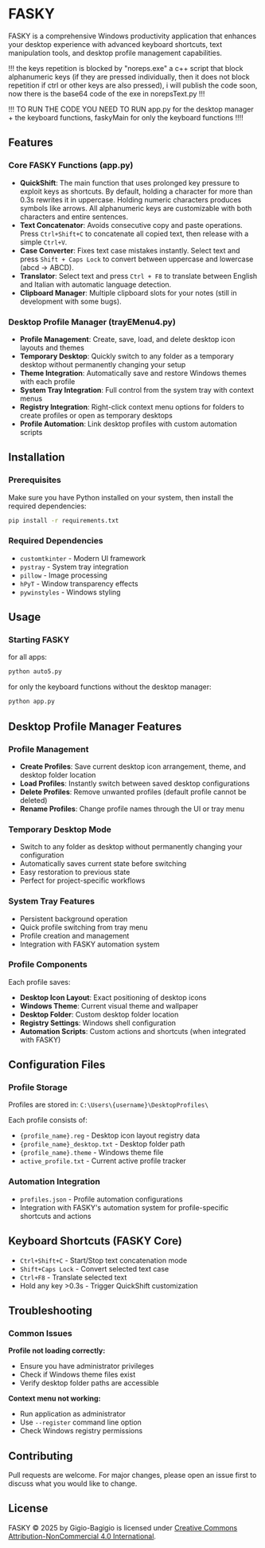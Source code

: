 # FASKY 

FASKY is a comprehensive Windows productivity application that enhances your desktop experience with advanced keyboard shortcuts, text manipulation tools, and desktop profile management capabilities.

!!! the keys repetition is blocked by "noreps.exe" a c++ script that block alphanumeric keys (if they are pressed individually, then it does not block repetition if ctrl or other keys are also pressed), i will publish the code soon, now there is the base64 code of the exe in norepsText.py !!!

!!! TO RUN THE CODE YOU NEED TO RUN app.py for the desktop manager + the keyboard functions, faskyMain for only the keyboard functions !!!!
## Features

### Core FASKY Functions (app.py)
- **QuickShift**: The main function that uses prolonged key pressure to exploit keys as shortcuts. By default, holding a character for more than 0.3s rewrites it in uppercase. Holding numeric characters produces symbols like arrows. All alphanumeric keys are customizable with both characters and entire sentences.
- **Text Concatenator**: Avoids consecutive copy and paste operations. Press `Ctrl+Shift+C` to concatenate all copied text, then release with a simple `Ctrl+V`.
- **Case Converter**: Fixes text case mistakes instantly. Select text and press `Shift + Caps Lock` to convert between uppercase and lowercase (abcd → ABCD).
- **Translator**: Select text and press `Ctrl + F8` to translate between English and Italian with automatic language detection.
- **Clipboard Manager**: Multiple clipboard slots for your notes (still in development with some bugs).

### Desktop Profile Manager (trayEMenu4.py)
- **Profile Management**: Create, save, load, and delete desktop icon layouts and themes
- **Temporary Desktop**: Quickly switch to any folder as a temporary desktop without permanently changing your setup
- **Theme Integration**: Automatically save and restore Windows themes with each profile
- **System Tray Integration**: Full control from the system tray with context menus
- **Registry Integration**: Right-click context menu options for folders to create profiles or open as temporary desktops
- **Profile Automation**: Link desktop profiles with custom automation scripts

## Installation

### Prerequisites
Make sure you have Python installed on your system, then install the required dependencies:

```bash
pip install -r requirements.txt
```

### Required Dependencies
- `customtkinter` - Modern UI framework
- `pystray` - System tray integration
- `pillow` - Image processing
- `hPyT` - Window transparency effects
- `pywinstyles` - Windows styling

## Usage

### Starting FASKY
for all apps:
```bash
python auto5.py
```
for only the keyboard functions without the desktop manager:
```bash
python app.py
```
## Desktop Profile Manager Features

### Profile Management
- **Create Profiles**: Save current desktop icon arrangement, theme, and desktop folder location
- **Load Profiles**: Instantly switch between saved desktop configurations
- **Delete Profiles**: Remove unwanted profiles (default profile cannot be deleted)
- **Rename Profiles**: Change profile names through the UI or tray menu

### Temporary Desktop Mode
- Switch to any folder as desktop without permanently changing your configuration
- Automatically saves current state before switching
- Easy restoration to previous state
- Perfect for project-specific workflows

### System Tray Features
- Persistent background operation
- Quick profile switching from tray menu
- Profile creation and management
- Integration with FASKY automation system

### Profile Components
Each profile saves:
- **Desktop Icon Layout**: Exact positioning of desktop icons
- **Windows Theme**: Current visual theme and wallpaper
- **Desktop Folder**: Custom desktop folder location
- **Registry Settings**: Windows shell configuration
- **Automation Scripts**: Custom actions and shortcuts (when integrated with FASKY)

## Configuration Files

### Profile Storage
Profiles are stored in: `C:\Users\{username}\DesktopProfiles\`

Each profile consists of:
- `{profile_name}.reg` - Desktop icon layout registry data
- `{profile_name}_desktop.txt` - Desktop folder path
- `{profile_name}.theme` - Windows theme file
- `active_profile.txt` - Current active profile tracker

### Automation Integration
- `profiles.json` - Profile automation configurations
- Integration with FASKY's automation system for profile-specific shortcuts and actions

## Keyboard Shortcuts (FASKY Core)

- `Ctrl+Shift+C` - Start/Stop text concatenation mode
- `Shift+Caps Lock` - Convert selected text case
- `Ctrl+F8` - Translate selected text
- Hold any key >0.3s - Trigger QuickShift customization

## Troubleshooting

### Common Issues

**Profile not loading correctly:**
- Ensure you have administrator privileges
- Check if Windows theme files exist
- Verify desktop folder paths are accessible

**Context menu not working:**
- Run application as administrator
- Use `--register` command line option
- Check Windows registry permissions

## Contributing

Pull requests are welcome. For major changes, please open an issue first to discuss what you would like to change.

## License

FASKY © 2025 by Gigio-Bagigio is licensed under [Creative Commons Attribution-NonCommercial 4.0 International](https://creativecommons.org/licenses/by-nc/4.0/).
